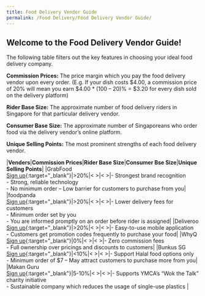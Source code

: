 ```yaml
---
title: Food Delivery Vendor Guide
permalink: /Food Delivery/Food Delivery Vendor Guide/
---
```


## Welcome to the Food Delivery Vendor Guide!

The following table filters out the key features in choosing your ideal food delivery company.

**Commission Prices:** The price margin which you pay the food delivery vendor upon every order.
(E.g. If your dish costs $4.00, a commission price of 20% will mean you earn $4.00 * (100 – 20)% = $3.20 for every dish sold on the delivery platform)

**Rider Base Size:** The approximate number of food delivery riders in Singapore for that particular delivery vendor.

**Consumer Base Size:** The approximate number of Singaporeans who order food via the delivery vendor’s online platform.

**Unique Selling Points:** The most prominent strengths of each food delivery vendor.

|**Venders**|**Commission Prices**|**Rider Base Size**|**Consumer Bse Size**|**Unique Selling Points**|
|GrabFood<br>[Sign up](https://www.gobusiness.gov.sg/){:target="_blank"}|>20%|<  >|<  >|- Strongest brand recognition<br>- Strong, reliable technology<br>- No minimum order – Low barrier for customers to purchase from you|
|foodpanda<br>[Sign up](https://www.gobusiness.gov.sg/){:target="_blank"}|>20%|<  >|<  >|- Lower delivery fees for customers<br>- Minimum order set by you<br>- You are informed promptly on an order before rider is assigned|
|Deliveroo<br>[Sign up](https://www.gobusiness.gov.sg/){:target="_blank"}|>20%|<  >|<  >|- Easy-to-use mobile application<br>- Customers get promotion codes frequently to purchase your food|
|WhyQ<br>[Sign up](https://www.gobusiness.gov.sg/){:target="_blank"}|0%|<  >|<  >|- Zero commission fees<br>- Full ownership over pricings and discounts to customers|
|Bunkus SG<br>[Sign up](https://www.gobusiness.gov.sg/){:target="_blank"}|<10%|<  >|<  >|- Support Halal food options only<br>- Minimum order of $7 – May attract customers to purchase more from you|
|Makan Guru<br>[Sign up](https://www.gobusiness.gov.sg/){:target="_blank"}|5-10%|<  >|<  >|- Supports YMCA’s “Wok the Talk” charity initiative<br>- Sustainable company which reduces the usage of single-use plastics
|
